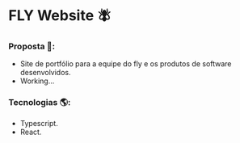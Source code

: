 # FLY Website 🪰

### Proposta 📝: 

- Site de portfólio para a equipe do fly e os produtos de software desenvolvidos.
- Working...

### Tecnologias 🌎: 

- Typescript.
- React.
